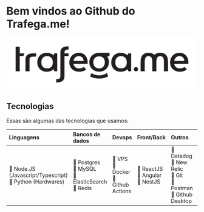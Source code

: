 # Bem vindos ao Github do Trafega.me!

![Banner Github](/images/trafegame-black.png)

## Tecnologias

Essas são algumas das tecnologias que usamos:

|Linguagens|Bancos de dados|Devops|Front/Back|Outros|Ferramentas
|:---|:--|:--|:--|:--|:--|
|:purple_heart: Node.JS (Javascript/Typescript)<br>:purple_heart: Python (Hardwares)<br>|:purple_heart: Postgres<br>:purple_heart: MySQL<br>:purple_heart: ElasticSearch<br>:purple_heart: Redis<br>|:purple_heart: VPS<br>:purple_heart: Docker<br>:purple_heart: Github Actions|:purple_heart: ReactJS<br>:purple_heart: Angular<br>:purple_heart: NestJS <br>|:purple_heart: Datadog<br>:purple_heart: New Relic<br>:purple_heart: Git<br>:purple_heart: Postman<br>:purple_heart: Github Desktop<br>|:purple_heart: Confluence<br>:purple_heart: Google Tools<br>:purple_heart: Jira<br>:purple_heart: Slack<br>|
